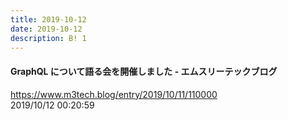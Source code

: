 ```yaml
---
title: 2019-10-12
date: 2019-10-12
description: B! 1
---
```


#### GraphQL について語る会を開催しました - エムスリーテックブログ
https://www.m3tech.blog/entry/2019/10/11/110000<br>
2019/10/12 00:20:59<br>


